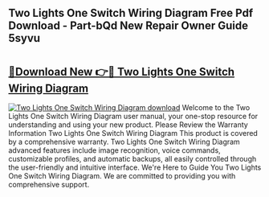 ## Two Lights One Switch Wiring Diagram Free Pdf Download - Part-bQd New Repair Owner Guide 5syvu

# <h2><a href="http://dfm2wz.blite.top/?on=Two+Lights+One+Switch+Wiring+Diagram">🔗Download New 👉🔴 Two Lights One Switch Wiring Diagram</a></h2>

[![Two Lights One Switch Wiring Diagram download](https://i.imgur.com/lujVjoI.png)](http://dfm2wz.blite.top/?on=Two+Lights+One+Switch+Wiring+Diagram)
Welcome to the Two Lights One Switch Wiring Diagram user manual, your one-stop resource for understanding and using your new product. Please Review the Warranty Information Two Lights One Switch Wiring Diagram This product is covered by a comprehensive warranty. Two Lights One Switch Wiring Diagram advanced features include image recognition, voice commands, customizable profiles, and automatic backups, all easily controlled through the user-friendly and intuitive interface. We're Here to Guide You Two Lights One Switch Wiring Diagram. We are committed to providing you with comprehensive support.
